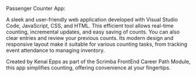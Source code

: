 Passenger Counter App: 


A sleek and user-friendly web application developed with Visual Studio Code, JavaScript, CSS, and HTML. This efficient tool allows real-time counting, incremental updates, and easy saving of counts. You can also clear entries and review your previous counts. Its modern design and responsive layout make it suitable for various counting tasks, from tracking event attendance to managing inventory. 


Created by Kenai Epps as part of the Scrimba FrontEnd Career Path Module, this app simplifies counting, offering convenience at your fingertips.